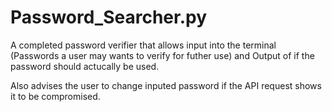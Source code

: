 # Password_Searcher.py
A completed password verifier that allows input into the terminal (Passwords a user may wants to verify for futher use) and Output of if the password should actucally be used.

Also advises the user to change inputed password if the API request shows it to be compromised.
